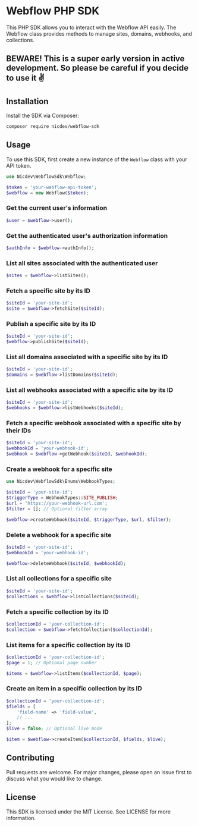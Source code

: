 # Webflow PHP SDK

This PHP SDK allows you to interact with the Webflow API easily. The Webflow class provides methods to manage sites, domains, webhooks, and collections.

## BEWARE! This is a super early version in active development. So please be careful if you decide to use it ✌️

## Installation

Install the SDK via Composer:

```sh
composer require nicdev/webflow-sdk
```

## Usage

To use this SDK, first create a new instance of the `Webflow` class with your API token.

```php
use Nicdev\WebflowSdk\Webflow;

$token = 'your-webflow-api-token';
$webflow = new Webflow($token);
```

### Get the current user's information

```php
$user = $webflow->user();
```

### Get the authenticated user's authorization information

```php
$authInfo = $webflow->authInfo();
```

### List all sites associated with the authenticated user

```php
$sites = $webflow->listSites();
```

### Fetch a specific site by its ID

```php
$siteId = 'your-site-id';
$site = $webflow->fetchSite($siteId);
```

### Publish a specific site by its ID

```php
$siteId = 'your-site-id';
$webflow->publishSite($siteId);
```

### List all domains associated with a specific site by its ID

```php
$siteId = 'your-site-id';
$domains = $webflow->listDomains($siteId);
```

### List all webhooks associated with a specific site by its ID

```php
$siteId = 'your-site-id';
$webhooks = $webflow->listWebhooks($siteId);
```

### Fetch a specific webhook associated with a specific site by their IDs

```php
$siteId = 'your-site-id';
$webhookId = 'your-webhook-id';
$webhook = $webflow->getWebhook($siteId, $webhookId);
```

### Create a webhook for a specific site

```php
use Nicdev\WebflowSdk\Enums\WebhookTypes;

$siteId = 'your-site-id';
$triggerType = WebhookTypes::SITE_PUBLISH;
$url = 'https://your-webhook-url.com';
$filter = []; // Optional filter array

$webflow->createWebhook($siteId, $triggerType, $url, $filter);
```

### Delete a webhook for a specific site

```php
$siteId = 'your-site-id';
$webhookId = 'your-webhook-id';

$webflow->deleteWebhook($siteId, $webhookId);
```

### List all collections for a specific site

```php
$siteId = 'your-site-id';
$collections = $webflow->listCollections($siteId);
```

### Fetch a specific collection by its ID

```php
$collectionId = 'your-collection-id';
$collection = $webflow->fetchCollection($collectionId);
```

### List items for a specific collection by its ID

```php
$collectionId = 'your-collection-id';
$page = 1; // Optional page number

$items = $webflow->listItems($collectionId, $page);
```

### Create an item in a specific collection by its ID

```php
$collectionId = 'your-collection-id';
$fields = [
    'field-name' => 'field-value',
    // ...
];
$live = false; // Optional live mode

$item = $webflow->createItem($collectionId, $fields, $live);
```

## Contributing
Pull requests are welcome. For major changes, please open an issue first to discuss what you would like to change.

## License
This SDK is licensed under the MIT License. See LICENSE for more information.